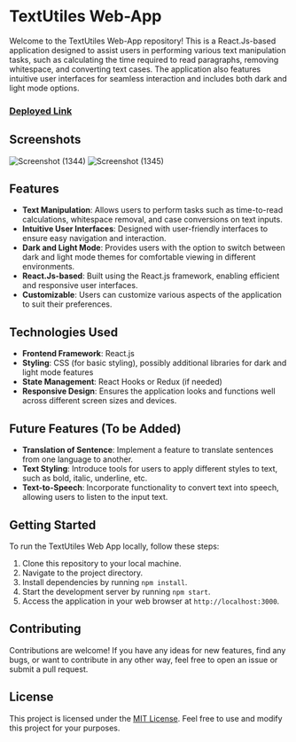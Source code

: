 
 # TextUtiles Web-App

Welcome to the TextUtiles Web-App repository! This is a React.Js-based application designed to assist users in performing various text manipulation tasks, such as calculating the time required to read paragraphs, removing whitespace, and converting text cases. The application also features intuitive user interfaces for seamless interaction and includes both dark and light mode options.

### [Deployed Link ](https://metexti.netlify.app)
## Screenshots
![Screenshot (1344)](https://github.com/againdeepak/metexti/assets/111180448/b3fdd17b-0899-454e-954d-1b1e1171b6bc)
![Screenshot (1345)](https://github.com/againdeepak/metexti/assets/111180448/e867f4d1-5271-4c5d-8540-d46d1c644f94)

## Features

- **Text Manipulation**: Allows users to perform tasks such as time-to-read calculations, whitespace removal, and case conversions on text inputs.
- **Intuitive User Interfaces**: Designed with user-friendly interfaces to ensure easy navigation and interaction.
- **Dark and Light Mode**: Provides users with the option to switch between dark and light mode themes for comfortable viewing in different environments.
- **React.Js-based**: Built using the React.js framework, enabling efficient and responsive user interfaces.
- **Customizable**: Users can customize various aspects of the application to suit their preferences.

## Technologies Used

- **Frontend Framework**: React.js
- **Styling**: CSS (for basic styling), possibly additional libraries for dark and light mode features
- **State Management**: React Hooks or Redux (if needed)
- **Responsive Design**: Ensures the application looks and functions well across different screen sizes and devices.

## Future Features (To be Added)
- **Translation of Sentence**: Implement a feature to translate sentences from one language to another.
- **Text Styling**: Introduce tools for users to apply different styles to text, such as bold, italic, underline, etc.
- **Text-to-Speech**: Incorporate functionality to convert text into speech, allowing users to listen to the input text.

## Getting Started

To run the TextUtiles Web App locally, follow these steps:

1. Clone this repository to your local machine.
2. Navigate to the project directory.
3. Install dependencies by running `npm install`.
4. Start the development server by running `npm start`.
5. Access the application in your web browser at `http://localhost:3000`.

## Contributing

Contributions are welcome! If you have any ideas for new features, find any bugs, or want to contribute in any other way, feel free to open an issue or submit a pull request.

## License

This project is licensed under the [MIT License](LICENSE). Feel free to use and modify this project for your purposes.

